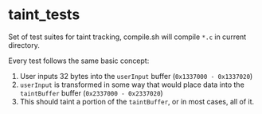 # taint_tests
Set of test suites for taint tracking, compile.sh will compile `*.c` in current directory.

Every test follows the same basic concept:
1. User inputs 32 bytes into the `userInput` buffer (`0x1337000 - 0x1337020`)
2. `userInput` is transformed in some way that would place data into the `taintBuffer` buffer (`0x2337000 - 0x2337020`)
3. This should taint a portion of the `taintBuffer`, or in most cases, all of it.
